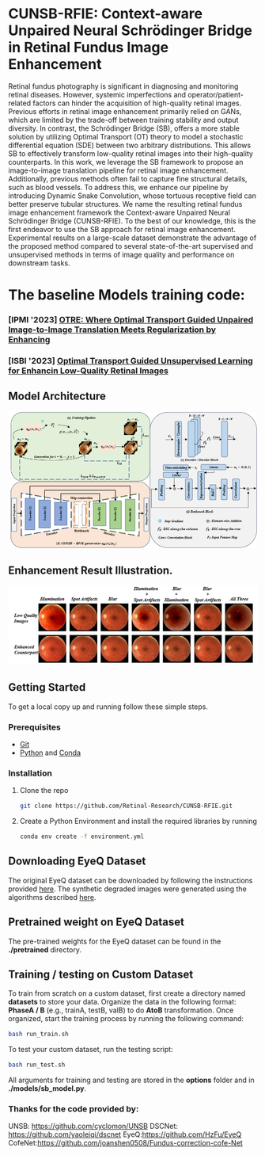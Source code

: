 # CUNSB-RFIE: Context-aware Unpaired Neural Schrödinger Bridge in Retinal Fundus Image Enhancement
Retinal fundus photography is significant in diagnosing and monitoring retinal diseases. However, systemic imperfections and operator/patient-related factors can hinder the acquisition of high-quality retinal images. Previous efforts in retinal image enhancement primarily relied on GANs, which are limited by the trade-off between training stability and output diversity. In contrast, the Schrödinger Bridge (SB), offers a more stable solution by utilizing Optimal Transport (OT) theory to model a stochastic differential equation (SDE) between two arbitrary distributions. This allows SB to effectively transform low-quality retinal images into their high-quality counterparts. In this work, we leverage the SB framework to propose an image-to-image translation pipeline for retinal image enhancement. Additionally, previous methods often fail to capture fine structural details, such as blood vessels. To address this, we enhance our pipeline by introducing Dynamic Snake Convolution, whose tortuous receptive field can better preserve tubular structures. We name the resulting retinal fundus image enhancement framework the Context-aware Unpaired Neural Schrödinger Bridge (CUNSB-RFIE). To the best of our knowledge, this is the first endeavor to use the SB approach for retinal image enhancement. Experimental results on a large-scale dataset demonstrate the advantage of the proposed method compared to several state-of-the-art supervised and unsupervised methods in terms of image quality and performance on downstream tasks. 

# The baseline Models training code: 
### [IPMI '2023] [OTRE: Where Optimal Transport Guided Unpaired Image-to-Image Translation Meets Regularization by Enhancing](https://arxiv.org/pdf/2302.03003.pdf)
### [ISBI '2023] [Optimal Transport Guided Unsupervised Learning for Enhancin Low-Quality Retinal Images](https://github.com/Retinal-Research/OTE-GAN) 

## Model Architecture

![Model Overview](https://github.com/Retinal-Research/CUNSB-RFIE/blob/main/images/network_structure.png)

## Enhancement  Result Illustration. 

![Results](https://github.com/Retinal-Research/CUNSB-RFIE/blob/main/images/Eye_Q_generated.png)

## Getting Started

To get a local copy up and running follow these simple steps.

### Prerequisites

- [Git](https://git-scm.com)
- [Python](https://www.python.org/downloads/) and [Conda](https://docs.conda.io/projects/conda/en/latest/user-guide/install/index.html) 

### Installation

1. Clone the repo
   ```sh
   git clone https://github.com/Retinal-Research/CUNSB-RFIE.git

2. Create a Python Environment and install the required libraries by running
   ```sh
   conda env create -f environment.yml

## Downloading EyeQ Dataset 

The original EyeQ dataset can be downloaded by following the instructions provided [here](https://github.com/HzFu/EyeQ). The synthetic degraded images were generated using the algorithms described [here](https://github.com/joanshen0508/Fundus-correction-cofe-Net).

## Pretrained weight on EyeQ Dataset
The pre-trained weights for the EyeQ dataset can be found in the **./pretrained** directory.  


## Training / testing on Custom Dataset
To train from scratch on a custom dataset, first create a directory named **datasets** to store your data. Organize the data in the following format: **PhaseA / B** (e.g., trainA, testB, valB) to do **AtoB** transformation. Once organized, start the training process by running the following command:
```sh
bash run_train.sh
```
To test your custom dataset, run the testing script:
```sh
bash run_test.sh
```
All arguments for training and testing are stored in the **options** folder and in **./models/sb_model.py**.

### Thanks for the code provided by:

UNSB: https://github.com/cyclomon/UNSB
DSCNet: https://github.com/yaoleiqi/dscnet
EyeQ:https://github.com/HzFu/EyeQ
CofeNet:https://github.com/joanshen0508/Fundus-correction-cofe-Net



